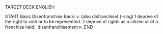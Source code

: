 TARGET DECK
ENGLISH

START
Basic
Disenfranchise
Back: v. (also disfranchise) (-sing) 1 deprive of the right to vote or to be represented. 2 deprive of rights as a citizen or of a franchise held.  disenfranchisement n.
END
